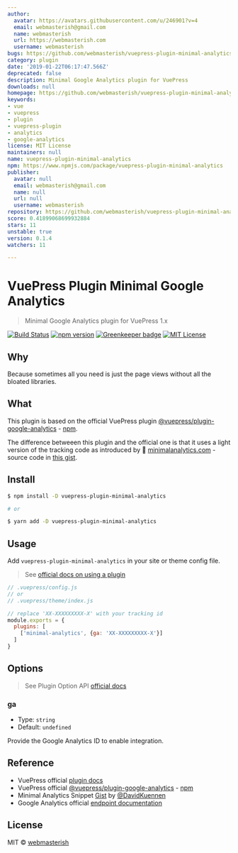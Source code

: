 ```yaml
---
author:
  avatar: https://avatars.githubusercontent.com/u/246901?v=4
  email: webmasterish@gmail.com
  name: webmasterish
  url: https://webmasterish.com
  username: webmasterish
bugs: https://github.com/webmasterish/vuepress-plugin-minimal-analytics/issues
category: plugin
date: '2019-01-22T06:17:47.566Z'
deprecated: false
description: Minimal Google Analytics plugin for VuePress
downloads: null
homepage: https://github.com/webmasterish/vuepress-plugin-minimal-analytics
keywords:
- vue
- vuepress
- plugin
- vuepress-plugin
- analytics
- google-analytics
license: MIT License
maintainers: null
name: vuepress-plugin-minimal-analytics
npm: https://www.npmjs.com/package/vuepress-plugin-minimal-analytics
publisher:
  avatar: null
  email: webmasterish@gmail.com
  name: null
  url: null
  username: webmasterish
repository: https://github.com/webmasterish/vuepress-plugin-minimal-analytics
score: 0.41899068699932884
stars: 11
unstable: true
version: 0.1.4
watchers: 11

---
```


# VuePress Plugin Minimal Google Analytics

> Minimal Google Analytics plugin for VuePress 1.x

[![Build Status](https://img.shields.io/travis/webmasterish/vuepress-plugin-minimal-analytics/master.svg?style=flat-square)](https://travis-ci.org/webmasterish/vuepress-plugin-minimal-analytics)
[![npm version](https://img.shields.io/npm/v/vuepress-plugin-minimal-analytics.svg?style=flat-square)](http://npm.im/vuepress-plugin-minimal-analytics)
[![Greenkeeper badge](https://badges.greenkeeper.io/webmasterish/vuepress-plugin-minimal-analytics.svg?style=flat-square)](https://greenkeeper.io/)
[![MIT License](https://img.shields.io/npm/l/express.svg?style=flat-square)](http://opensource.org/licenses/MIT)


## Why

Because sometimes all you need is just the page views
without all the bloated libraries.


## What

This plugin is based on the official VuePress plugin  [@vuepress/plugin-google-analytics](https://github.com/vuejs/vuepress/tree/master/packages/%40vuepress/plugin-google-analytics) - [npm](https://www.npmjs.com/package/@vuepress/plugin-google-analytics).

The difference betweeen this plugin and the official one is that it uses a light
version of the tracking code as introduced
by 🌱 [minimalanalytics.com](https://minimalanalytics.com/) - source code in [this gist](https://gist.github.com/DavidKuennen/443121e692175d6fc145e1efb0284ec9).


## Install


```sh
$ npm install -D vuepress-plugin-minimal-analytics

# or

$ yarn add -D vuepress-plugin-minimal-analytics
```


## Usage

Add `vuepress-plugin-minimal-analytics` in your site or theme config file.

> See [official docs on using a plugin](https://vuepress.vuejs.org/plugin/using-a-plugin.html)


```js
// .vuepress/config.js
// or
// .vuepress/theme/index.js

// replace 'XX-XXXXXXXXX-X' with your tracking id
module.exports = {
  plugins: [
    ['minimal-analytics', {ga: 'XX-XXXXXXXXX-X'}]
  ]
}
```


## Options

> See Plugin Option API [official docs](https://vuepress.vuejs.org/plugin/option-api.html)

### ga

- Type: `string`
- Default: `undefined`

Provide the Google Analytics ID to enable integration.


## Reference

- VuePress official [plugin docs](https://vuepress.vuejs.org/plugin/)
- VuePress official [@vuepress/plugin-google-analytics](https://github.com/vuejs/vuepress/tree/master/packages/%40vuepress/plugin-google-analytics) - [npm](https://www.npmjs.com/package/@vuepress/plugin-google-analytics)
- Minimal Analytics Snippet [Gist](https://gist.github.com/DavidKuennen/443121e692175d6fc145e1efb0284ec9)
  by [@DavidKuennen](https://github.com/DavidKuennen)
- Google Analytics official [endpoint documentation](https://developers.google.com/analytics/devguides/collection/protocol/v1/reference)


## License

MIT © [webmasterish](https://webmasterish.com)
